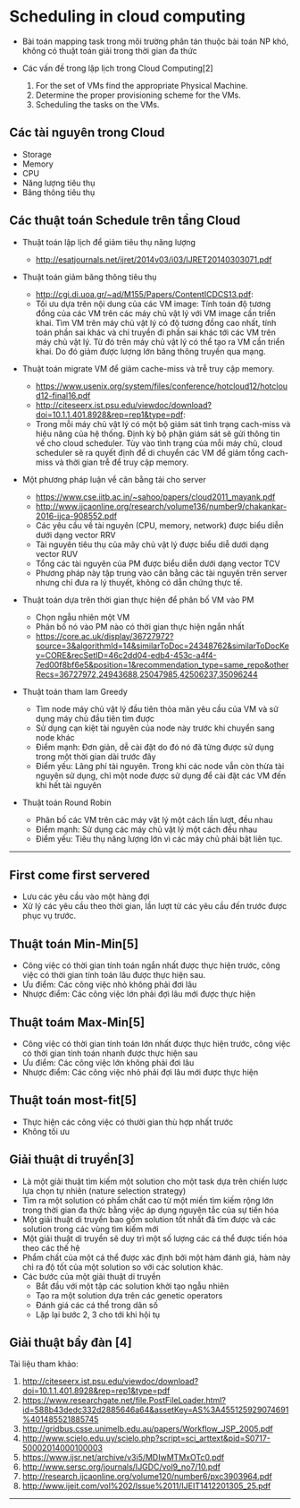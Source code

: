 # Scheduling in cloud computing

- Bài toán mapping task trong môi trường phân tán thuộc bài toán NP khó, không có thuật toán giải trong thời gian đa thức

- Các vấn đề trong lập lịch trong Cloud Computing[2]
  1. For the set of VMs find the appropriate Physical Machine.
  2. Determine the proper provisioning scheme for the VMs.
  3. Scheduling the tasks on the VMs.


## Các tài nguyên trong Cloud
  - Storage
  - Memory
  - CPU
  - Năng lượng tiêu thụ
  - Băng thông tiêu thụ
  
  
## Các thuật toán Schedule trên tầng Cloud

- Thuật toán lập lịch để giảm tiêu thụ năng lượng
  - http://esatjournals.net/ijret/2014v03/i03/IJRET20140303071.pdf
  
- Thuật toán giảm băng thông tiêu thụ
  - http://cgi.di.uoa.gr/~ad/M155/Papers/ContentICDCS13.pdf: 
  - Tối ưu dựa trên nội dung của các VM image: Tính toán độ tương đồng của các VM trên các máy chủ vật lý với VM image cần triển khai. Tìm VM trên máy chủ vật lý có độ tương đồng cao nhất, tính toán phần sai khác và chỉ truyền đi phần sai khác tới các VM trên máy chủ vật lý. Từ đó trên máy chủ vật lý có thể tạo ra VM cần triển khai. Do đó giảm được lượng lớn băng thông truyền qua mạng.
  
- Thuật toán migrate VM để giảm cache-miss và trễ truy cập memory.
  - https://www.usenix.org/system/files/conference/hotcloud12/hotcloud12-final16.pdf
  - http://citeseerx.ist.psu.edu/viewdoc/download?doi=10.1.1.401.8928&rep=rep1&type=pdf: 
  - Trong mỗi máy chủ vật lý có một bộ giám sát tình trạng cach-miss và hiệu năng của hệ thống. Định kỳ bộ phận giám sát sẽ gửi thông tin về cho cloud scheduler. Tùy vào tình trạng của mỗi máy chủ, cloud scheduler sẽ ra quyết định để di chuyển các VM để giảm tổng cach-miss và thời gian trễ để truy cập memory.
  
- Một phương pháp luận về cân bằng tải cho server
  - https://www.cse.iitb.ac.in/~sahoo/papers/cloud2011_mayank.pdf
  - http://www.ijcaonline.org/research/volume136/number9/chakankar-2016-ijca-908552.pdf
  - Các yêu cầu về tài nguyên (CPU, memory, network) được biểu diễn dưới dạng vector RRV
  - Tài nguyên tiêu thụ của mãy chủ vật lý được biểu diễ dưới dạng vector RUV
  - Tổng các tài nguyên của PM được biểu diễn dưới dạng vector TCV
  - Phương pháp này tập trung vào cân bằng các tài nguyên trên server nhưng chỉ đưa ra lý thuyết, không có dẫn chứng thực tế.
  
- Thuật toán dựa trên thời gian thực hiện để phân bố VM vào PM
  - Chọn ngẫu nhiên một VM
  - Phân bố nó vào PM nào có thời gian thực hiện ngắn nhất
  - https://core.ac.uk/display/36727972?source=3&algorithmId=14&similarToDoc=24348762&similarToDocKey=CORE&recSetID=46c2dd04-edb4-453c-a4f4-7ed00f8bf6e5&position=1&recommendation_type=same_repo&otherRecs=36727972,24943688,25047985,42506237,35096244
 
- Thuật toán tham lam Greedy
  - Tìm node máy chủ vật lý đầu tiên thỏa mãn yêu cầu của VM và sử dụng máy chủ đầu tiên tìm được
  - Sử dụng cạn kiệt tài nguyên của node này trước khi chuyển sang node khác
  - Điểm mạnh: Đơn giản, dễ cài đặt do đó nó đã từng được sử dụng trong một thời gian dài trước đây
  - Điểm yếu: Lãng phí tài nguyên. Trong khi các node vẫn còn thừa tài nguyên sử dụng, chỉ một node được sử dụng để cài đặt các VM đến khi hết tài nguyên
- Thuật toán Round Robin
  - Phân bố các VM trên các máy vật lý một cách lần lượt, đều nhau
  - Điểm mạnh: Sử dụng các máy chủ vật lý một cách đều nhau
  - Điểm yếu: Tiêu thụ năng lượng lớn vì các máy chủ phải bật liên tục.

 

---------------------------------------------------------------------------------------------------------


## First come first servered

- Lưu các yêu cầu vào một hàng đợi
- Xử lý các yêu cầu theo thời gian, lần lượt từ các yêu cầu đến trước được phục vụ trước.

## Thuật toán Min-Min[5]
- Công việc có thời gian tính toán ngắn nhất được thực hiện trước, công việc có thời gian tính toán lâu được thực hiện sau.
- Ưu điểm: Các công việc nhỏ không phải đơi lâu
- Nhược điểm: Các công việc lớn phải đợi lâu mới được thực hiện

## Thuật toám Max-Min[5]
- Công việc có thời gian tính toán lớn nhất được thực hiện trước, công việc có thời gian tính toán nhanh được thực hiện sau
- Ưu điểm: Các công việc lớn không phải đơi lâu
- Nhược điểm: Các công việc nhỏ phải đợi lâu mới được thực hiện

## Thuật toán most-fit[5]
- Thực hiện các công việc có thười gian thù hợp nhất trước
- Không tối ưu

## Giải thuật di truyền[3]

- Là một giải thuật tìm kiếm một solution cho một task dựa trên chiến lược lựa chọn tự nhiên (nature selection strategy)
- Tìm ra một solution có phẩm chất cao từ một miền tìm kiếm rộng lớn trong thời gian đa thức bằng việc áp dụng nguyên tắc của sự tiến hóa
- Một giải thuật di truyền bao gồm solution tốt nhất đã tìm được và các solution trong các vùng tìm kiếm mới
- Một giải thuật di truyền sẽ duy trì một số lượng các cá thể được tiến hóa theo các thế hệ
- Phẩm chất của một cá thể được xác định bởi một hàm đánh giá, hàm này chỉ ra độ tốt của một solution so với các solution khác.
- Các bước của một giải thuật di truyền
  - Bắt đầu với một tập các solution khởi tạo ngẫu nhiên
  - Tạo ra một solution dựa trên các genetic operators
  - Đánh giá các cá thể trong dân số
  - Lặp lại bước 2, 3 cho tới khi hội tụ
  

## Giải thuật bầy đàn [4]



Tài liệu tham khảo:
  1. http://citeseerx.ist.psu.edu/viewdoc/download?doi=10.1.1.401.8928&rep=rep1&type=pdf
  2. https://www.researchgate.net/file.PostFileLoader.html?id=588b43dedc332d2885646a64&assetKey=AS%3A455125929074691%401485521885745
  3. http://gridbus.csse.unimelb.edu.au/papers/Workflow_JSP_2005.pdf
  4. http://www.scielo.edu.uy/scielo.php?script=sci_arttext&pid=S0717-50002014000100003
  5. https://www.ijsr.net/archive/v3i5/MDIwMTMxOTc0.pdf
  6. http://www.sersc.org/journals/IJGDC/vol9_no7/10.pdf
  7. http://research.ijcaonline.org/volume120/number6/pxc3903964.pdf
  8. http://www.ijeit.com/vol%202/Issue%2011/IJEIT1412201305_25.pdf
  
  
  
  
  ---------------------------------------------------

 
